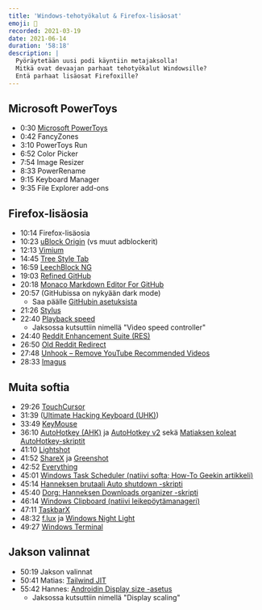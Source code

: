 ```yaml
---
title: 'Windows-tehotyökalut & Firefox-lisäosat'
emoji: 🦾
recorded: 2021-03-19
date: 2021-06-14
duration: '58:18'
description: |
  Pyöräytetään uusi podi käyntiin metajaksolla!
  Mitkä ovat devaajan parhaat tehotyökalut Windowsille?
  Entä parhaat lisäosat Firefoxille?
---
```


## Microsoft PowerToys

- 0:30 [Microsoft PowerToys][powertoys]
- 0:42 FancyZones
- 3:10 PowerToys Run
- 6:52 Color Picker
- 7:54 Image Resizer
- 8:33 PowerRename
- 9:15 Keyboard Manager
- 9:35 File Explorer add-ons

## Firefox-lisäosia

- 10:14 Firefox-lisäosia
- 10:23 [uBlock Origin][ublock-origin] (vs muut adblockerit)
- 12:13 [Vimium][vimium]
- 14:45 [Tree Style Tab][tree-style-tab]
- 16:59 [LeechBlock NG][leechblock]
- 19:03 [Refined GitHub][refined-github]
- 20:18 [Monaco Markdown Editor For GitHub][monaco-markdown-github-editor]
- 20:57 (GitHubissa on nykyään dark mode)
  - Saa päälle [GitHubin asetuksista][github-settings]
- 21:26 [Stylus][stylus]
- 22:40 [Playback speed][playback-speed]
  - Jaksossa kutsuttiin nimellä "Video speed controller"
- 24:40 [Reddit Enhancement Suite (RES)][res]
- 26:50 [Old Reddit Redirect][old-reddit-redirect]
- 27:48 [Unhook &ndash; Remove YouTube Recommended Videos][unhook]
- 28:33 [Imagus][imagus]

## Muita softia

- 29:26 [TouchCursor][touchcursor]
- 31:39 ([Ultimate Hacking Keyboard (UHK)][uhk])
- 33:49 [KeyMouse][keymouse]
- 36:10 [AutoHotkey (AHK)][ahk]
  ja [AutoHotkey v2][ahk-v2]
  sekä [Matiaksen koleat AutoHotkey-skriptit][ahk-scripts]
- 41:10 [Lightshot][lightshot]
- 41:52 [ShareX][sharex]
  ja [Greenshot][greenshot]
- 42:52 [Everything][everything]
- 45:01 [Windows Task Scheduler (natiivi softa; How-To Geekin artikkeli)][task-scheduler]
- 45:14 [Hanneksen brutaali Auto shutdown -skripti][auto-shutdown]
- 45:40 [Dorg: Hanneksen Downloads organizer -skripti][downloads-organizer]
- 46:14 [Windows Clipboard (natiivi leikepöytämanageri)][clipboard]
- 47:11 [TaskbarX][taskbarx]
- 48:32 [f.lux][f.lux]
  ja [Windows Night Light][night-light]
- 49:27 [Windows Terminal][windows-terminal]

## Jakson valinnat

- 50:19 Jakson valinnat
- 50:41 Matias: [Tailwind JIT][tailwind-jit]
- 55:42 Hannes: [Androidin Display size -asetus][android-display-scaling]
  - Jaksossa kutsuttiin nimellä "Display scaling"

[ahk-scripts]: https://github.com/mtsknn/AutoHotkey
[ahk-v2]: https://www.autohotkey.com/v2/
[ahk]: https://www.autohotkey.com/
[android-display-scaling]: https://support.google.com/accessibility/android/answer/6006972
[auto-shutdown]: https://github.com/Steellow/auto_shutdown.bat
[clipboard]: https://support.microsoft.com/en-us/windows/clipboard-in-windows-10-c436501e-985d-1c8d-97ea-fe46ddf338c6
[downloads-organizer]: https://github.com/Steellow/dorg_windows
[everything]: https://www.voidtools.com/
[f.lux]: https://justgetflux.com/
[github-settings]: https://github.com/settings/appearance
[greenshot]: https://getgreenshot.org/
[imagus]: https://addons.mozilla.org/en-US/firefox/addon/imagus/
[keymouse]: https://github.com/iscooool/KeyMouse
[leechblock]: https://addons.mozilla.org/en-US/firefox/addon/leechblock-ng/
[lightshot]: https://app.prntscr.com/
[monaco-markdown-github-editor]: https://addons.mozilla.org/en-US/firefox/addon/monaco-markdown-github-editor/
[night-light]: https://support.microsoft.com/en-us/windows/set-your-display-for-night-time-in-windows-10-18fe903a-e0a1-8326-4c68-fd23d7aaf136
[old-reddit-redirect]: https://addons.mozilla.org/en-US/firefox/addon/old-reddit-redirect/
[playback-speed]: https://addons.mozilla.org/en-US/firefox/addon/playback-speed/
[powertoys]: https://github.com/microsoft/PowerToys
[refined-github]: https://addons.mozilla.org/en-US/firefox/addon/refined-github-/
[res]: https://addons.mozilla.org/en-US/firefox/addon/reddit-enhancement-suite/
[sharex]: https://getsharex.com/
[stylus]: https://addons.mozilla.org/en-US/firefox/addon/styl-us/
[tailwind-jit]: https://blog.tailwindcss.com/just-in-time-the-next-generation-of-tailwind-css
[task-scheduler]: https://www.howtogeek.com/123393/how-to-automatically-run-programs-and-set-reminders-with-the-windows-task-scheduler/
[taskbarx]: https://github.com/ChrisAnd1998/TaskbarX
[touchcursor]: https://martin-stone.github.io/touchcursor/
[tree-style-tab]: https://addons.mozilla.org/en-US/firefox/addon/tree-style-tab/
[ublock-origin]: https://addons.mozilla.org/en-US/firefox/addon/ublock-origin/
[uhk]: https://ultimatehackingkeyboard.com/
[unhook]: https://addons.mozilla.org/en-US/firefox/addon/youtube-recommended-videos/
[vimium]: https://addons.mozilla.org/en-US/firefox/addon/vimium-ff/
[windows-terminal]: https://github.com/Microsoft/Terminal
